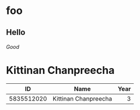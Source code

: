 # foo
## Hello
###### Good
Kittinan Chanpreecha
======
| ID         | Name                | Year |
| -------    |:-------------------:| --:  |
| 5835512020 | Kittinan Chanpreecha| 3    |
